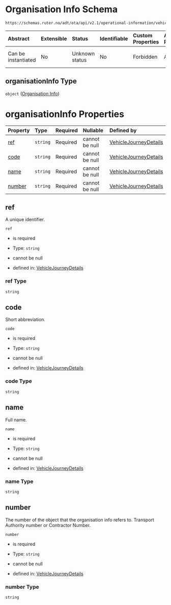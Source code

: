 # Organisation Info Schema

```txt
https://schemas.ruter.no/adt/ota/api/v2.1/operational-information/vehicle-journey-details.json#/definitions/organisationInfo
```



| Abstract            | Extensible | Status         | Identifiable | Custom Properties | Additional Properties | Access Restrictions | Defined In                                                                                                                |
| :------------------ | :--------- | :------------- | :----------- | :---------------- | :-------------------- | :------------------ | :------------------------------------------------------------------------------------------------------------------------ |
| Can be instantiated | No         | Unknown status | No           | Forbidden         | Allowed               | none                | [vehicle-journey-details.json*](../../schema/operational-information/vehicle-journey-details.json "open original schema") |

## organisationInfo Type

`object` ([Organisation Info](vehicle-journey-details-definitions-organisation-info.md))

# organisationInfo Properties

| Property          | Type     | Required | Nullable       | Defined by                                                                                                                                                                                                                                           |
| :---------------- | :------- | :------- | :------------- | :--------------------------------------------------------------------------------------------------------------------------------------------------------------------------------------------------------------------------------------------------- |
| [ref](#ref)       | `string` | Required | cannot be null | [VehicleJourneyDetails](vehicle-journey-details-definitions-organisation-info-properties-ref.md "https://schemas.ruter.no/adt/ota/api/v2.1/operational-information/vehicle-journey-details.json#/definitions/organisationInfo/properties/ref")       |
| [code](#code)     | `string` | Required | cannot be null | [VehicleJourneyDetails](vehicle-journey-details-definitions-organisation-info-properties-code.md "https://schemas.ruter.no/adt/ota/api/v2.1/operational-information/vehicle-journey-details.json#/definitions/organisationInfo/properties/code")     |
| [name](#name)     | `string` | Required | cannot be null | [VehicleJourneyDetails](vehicle-journey-details-definitions-organisation-info-properties-name.md "https://schemas.ruter.no/adt/ota/api/v2.1/operational-information/vehicle-journey-details.json#/definitions/organisationInfo/properties/name")     |
| [number](#number) | `string` | Required | cannot be null | [VehicleJourneyDetails](vehicle-journey-details-definitions-organisation-info-properties-number.md "https://schemas.ruter.no/adt/ota/api/v2.1/operational-information/vehicle-journey-details.json#/definitions/organisationInfo/properties/number") |

## ref

A unique identifier.

`ref`

*   is required

*   Type: `string`

*   cannot be null

*   defined in: [VehicleJourneyDetails](vehicle-journey-details-definitions-organisation-info-properties-ref.md "https://schemas.ruter.no/adt/ota/api/v2.1/operational-information/vehicle-journey-details.json#/definitions/organisationInfo/properties/ref")

### ref Type

`string`

## code

Short abbreviation.

`code`

*   is required

*   Type: `string`

*   cannot be null

*   defined in: [VehicleJourneyDetails](vehicle-journey-details-definitions-organisation-info-properties-code.md "https://schemas.ruter.no/adt/ota/api/v2.1/operational-information/vehicle-journey-details.json#/definitions/organisationInfo/properties/code")

### code Type

`string`

## name

Full name.

`name`

*   is required

*   Type: `string`

*   cannot be null

*   defined in: [VehicleJourneyDetails](vehicle-journey-details-definitions-organisation-info-properties-name.md "https://schemas.ruter.no/adt/ota/api/v2.1/operational-information/vehicle-journey-details.json#/definitions/organisationInfo/properties/name")

### name Type

`string`

## number

The number of the object that the organisation info refers to. Transport Authority number or Contractor Number.

`number`

*   is required

*   Type: `string`

*   cannot be null

*   defined in: [VehicleJourneyDetails](vehicle-journey-details-definitions-organisation-info-properties-number.md "https://schemas.ruter.no/adt/ota/api/v2.1/operational-information/vehicle-journey-details.json#/definitions/organisationInfo/properties/number")

### number Type

`string`
